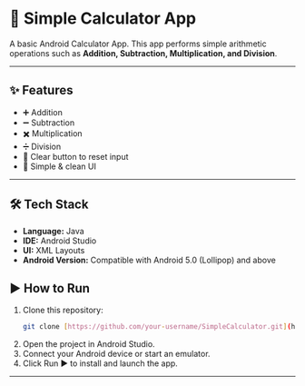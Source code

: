 # 📱 Simple Calculator App
A basic Android Calculator App.
This app performs simple arithmetic operations such as **Addition, Subtraction, Multiplication, and Division**.

---

## ✨ Features
- ➕ Addition
- ➖ Subtraction
- ✖️ Multiplication
- ➗ Division
- 🧹 Clear button to reset input
- 📱 Simple & clean UI

---

## 🛠️ Tech Stack
- **Language:** Java
- **IDE:** Android Studio
- **UI:** XML Layouts
- **Android Version:** Compatible with Android 5.0 (Lollipop) and above

## ▶️ How to Run
1. Clone this repository:
    ```bash
    git clone [https://github.com/your-username/SimpleCalculator.git](https://github.com/your-username/SimpleCalculator.git)
    ```
2. Open the project in Android Studio.
3. Connect your Android device or start an emulator.
4. Click Run ▶️ to install and launch the app.
---

